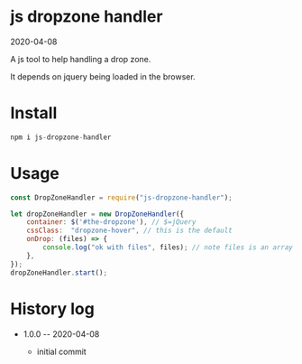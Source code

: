 js dropzone handler
=============
2020-04-08


A js tool to help handling a drop zone.

It depends on jquery being loaded in the browser.



Install
============

```js 
npm i js-dropzone-handler
```


Usage
======



```js
const DropZoneHandler = require("js-dropzone-handler");

let dropZoneHandler = new DropZoneHandler({
    container: $('#the-dropzone'), // $=jQuery 
    cssClass:  "dropzone-hover", // this is the default
    onDrop: (files) => {
        console.log("ok with files", files); // note files is an array (i.e. not the js FileList object)
    },
});
dropZoneHandler.start();
```


History log
=============

- 1.0.0 -- 2020-04-08 
    
    - initial commit

